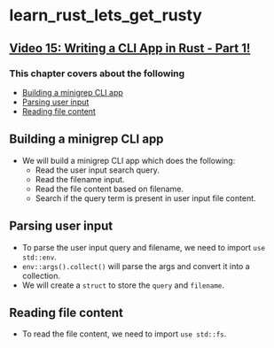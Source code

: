 # learn_rust_lets_get_rusty

## [Video 15: Writing a CLI App in Rust - Part 1!](https://www.youtube.com/watch?v=XYkiwsplDTg&list=PLai5B987bZ9CoVR-QEIN9foz4QCJ0H2Y8&index=15)

### This chapter covers about the following

- [Building a minigrep CLI app](#building-a-minigrep-cli-app)
- [Parsing user input](#parsing-user-input)
- [Reading file content](#reading-file-content)

## Building a minigrep CLI app

- We will build a minigrep CLI app which does the following:
  - Read the user input search query.
  - Read the filename input.
  - Read the file content based on filename.
  - Search if the query term is present in user input file content.

## Parsing user input

- To parse the user input query and filename, we need to import `use std::env`.
- `env::args().collect()` will parse the args and convert it into a collection.
- We will create a `struct` to store the `query` and `filename`.

## Reading file content

- To read the file content, we need to import `use std::fs`.

